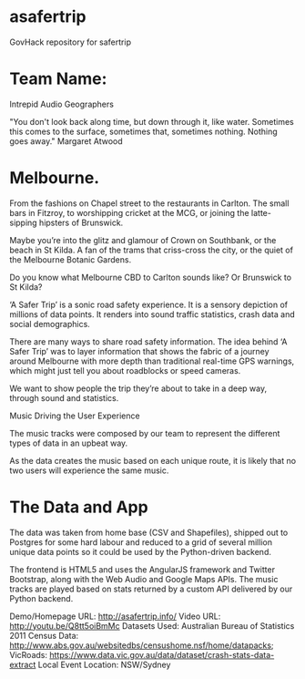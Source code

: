 # asafertrip
GovHack repository for safertrip


# Team Name: 
Intrepid Audio Geographers
 
"You don't look back along time, but down through it, like water. Sometimes this comes to the surface, sometimes that, sometimes nothing. Nothing goes away."   Margaret Atwood


# Melbourne.

From the fashions on Chapel street to the restaurants in Carlton. The small bars in Fitzroy, to worshipping cricket at the MCG, or joining the latte-sipping hipsters of Brunswick.

Maybe you’re into the glitz and glamour of Crown on Southbank, or the beach in St Kilda. A fan of the trams that criss-cross the city, or the quiet of the Melbourne Botanic Gardens.

Do you know what Melbourne CBD to Carlton sounds like? Or Brunswick to St Kilda?

‘A Safer Trip’ is a sonic road safety experience. It is a sensory depiction of millions of data points. It renders into sound traffic statistics, crash data and social demographics.

There are many ways to share road safety information. The idea behind ‘A Safer Trip’ was to layer information that shows the fabric of a journey around Melbourne with more depth than traditional real-time GPS warnings, which might just tell you about roadblocks or speed cameras.

We want to show people the trip they’re about to take in a deep way, through sound and statistics.

Music Driving the User Experience

The music tracks were composed by our team to represent the different types of data in an upbeat way.

As the data creates the music based on each unique route, it is likely that no two users will experience the same music.


# The Data and App

The data was taken from home base (CSV and Shapefiles), shipped out to Postgres for some hard labour and reduced to a grid of several million unique data points so it could be used by the Python-driven backend.

The frontend is HTML5 and uses the AngularJS framework and Twitter Bootstrap, along with the Web Audio and Google Maps APIs. The music tracks are played based on stats returned by a custom API delivered by our Python backend.


Demo/Homepage URL:
http://asafertrip.info/
Video URL: 
http://youtu.be/Q8tt5oiBmMc
Datasets Used: 
Australian Bureau of Statistics 2011 Census Data: http://www.abs.gov.au/websitedbs/censushome.nsf/home/datapacks; VicRoads: https://www.data.vic.gov.au/data/dataset/crash-stats-data-extract
Local Event Location:
NSW/Sydney
